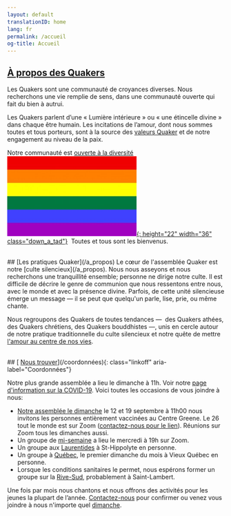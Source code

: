 ```yaml
---
layout: default
translationID: home
lang: fr
permalink: /accueil
og-title: Accueil
---
```

## [À propos des Quakers](/intro-fr)

Les Quakers sont une communauté de croyances diverses. Nous recherchons une vie remplie de sens, dans une communauté ouverte qui fait du bien à autrui. 

Les Quakers parlent d’une « Lumière intérieure » ou « une étincelle divine » dans chaque être humain. Les incitations de l’amour, dont nous sommes toutes et tous porteurs, sont à la source des [valeurs Quaker](/témoignages) et de notre engagement au niveau de la paix.

Notre communauté est [ouverte à la diversité](/intro-fr) &nbsp;[![Drapeau arc-en-ciel](/assets/images/Rainbow-Flag.jpg){: height="22" width="36" class="down_a_tad"}](/intro-fr) &nbsp;Toutes et tous sont les bienvenus.

<br>
## [Les pratiques Quaker](/a_propos)
Le cœur de l'assemblée Quaker est notre [culte silencieux](/a_propos). Nous nous asseyons et nous recherchons une tranquillité ensemble; personne ne dirige notre culte. Il est difficile de décrire le genre de communion que nous ressentons entre nous, avec le monde et avec la présence divine. Parfois, de cette unité silencieuse émerge un message — il se peut que quelqu'un parle, lise, prie, ou même chante.

Nous regroupons des Quakers de toutes tendances&nbsp;—&nbsp; des Quakers athées, des Quakers chrétiens, des Quakers bouddhistes&nbsp;—,&nbsp;unis en cercle autour de notre pratique traditionnelle du culte silencieux et notre quête de mettre [l'amour au centre de nos vies](/intro-fr).

<br>
## [<i class="fas fa-map-marker-alt fa-fw color-1-dark-text"></i> <u>Nous trouver</u>](/coordonnées){: class="linkoff" aria-label="Coordonnées"}

Notre plus grande assemblée a lieu le dimanche à 11h. Voir notre [page d'information sur la COVID-19](/covid-19-fr). Voici toutes les occasions de vous joindre à nous:
* [Notre assemblée le dimanche](/coordonnées) le 12 et 19 septembre à 11h00 nous invitons les personnes entièrement vaccinées au Centre Greene. Le 26 tout le monde est sur Zoom ([contactez-nous pour le lien](/contact-fr)). Réunions sur Zoom tous les dimanches aussi.
* Un groupe de [mi-semaine](/mi-semaine) a lieu le mercredi à 19h sur Zoom.
* Un groupe aux [Laurentides](/laurentides) à St-Hippolyte en personne.
* Un groupe à [Québec](/quebec), le premier dimanche du mois à Vieux Québec en personne.
* Lorsque les conditions sanitaires le permet, nous espérons former un groupe sur la [Rive-Sud](/rive-sud), probablement à Saint-Lambert.

Une fois par mois nous chantons et nous offrons des activités pour les jeunes la plupart de l’année. [Contactez-nous](/contact-fr) pour confirmer ou venez vous joindre à nous n'importe quel [dimanche](/coordonnées).
